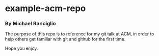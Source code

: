 # example-acm-repo
### By Michael Ranciglio

The purpose of this repo is to reference for my git talk at ACM, in order to help others get familiar with git and github for the first time.

Hope you enjoy.
